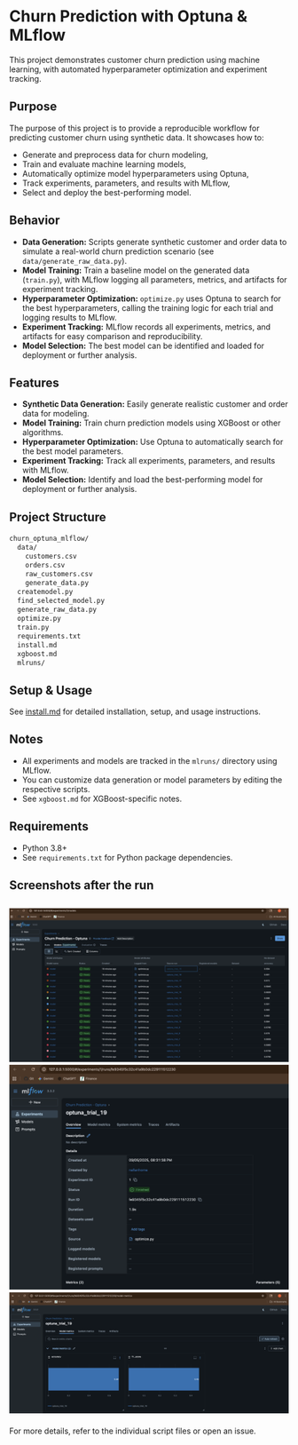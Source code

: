 # Churn Prediction with Optuna & MLflow

This project demonstrates customer churn prediction using machine learning, with automated hyperparameter optimization and experiment tracking.

## Purpose

The purpose of this project is to provide a reproducible workflow for predicting customer churn using synthetic data. It showcases how to:
- Generate and preprocess data for churn modeling,
- Train and evaluate machine learning models,
- Automatically optimize model hyperparameters using Optuna,
- Track experiments, parameters, and results with MLflow,
- Select and deploy the best-performing model.

## Behavior

- **Data Generation:** Scripts generate synthetic customer and order data to simulate a real-world churn prediction scenario (see `data/generate_raw_data.py`).
- **Model Training:** Train a baseline model on the generated data (`train.py`), with MLflow logging all parameters, metrics, and artifacts for experiment tracking.
- **Hyperparameter Optimization:** `optimize.py` uses Optuna to search for the best hyperparameters, calling the training logic for each trial and logging results to MLflow.
- **Experiment Tracking:** MLflow records all experiments, metrics, and artifacts for easy comparison and reproducibility.
- **Model Selection:** The best model can be identified and loaded for deployment or further analysis.

## Features

- **Synthetic Data Generation:** Easily generate realistic customer and order data for modeling.
- **Model Training:** Train churn prediction models using XGBoost or other algorithms.
- **Hyperparameter Optimization:** Use Optuna to automatically search for the best model parameters.
- **Experiment Tracking:** Track all experiments, parameters, and results with MLflow.
- **Model Selection:** Identify and load the best-performing model for deployment or further analysis.

## Project Structure

```
churn_optuna_mlflow/
  data/
    customers.csv
    orders.csv
    raw_customers.csv
    generate_data.py
  createmodel.py
  find_selected_model.py
  generate_raw_data.py
  optimize.py
  train.py
  requirements.txt
  install.md
  xgboost.md
  mlruns/
```

## Setup & Usage

See [install.md](./install.md) for detailed installation, setup, and usage instructions.

## Notes

- All experiments and models are tracked in the `mlruns/` directory using MLflow.
- You can customize data generation or model parameters by editing the respective scripts.
- See `xgboost.md` for XGBoost-specific notes.

## Requirements

- Python 3.8+
- See `requirements.txt` for Python package dependencies.


## Screenshots after the run
![Experiments Sorted by Accuracy](image.png)
![Trail with Highest accuracy](image-1.png)
![Metrics of the selected model](image-2.png)
---

For more details, refer to the individual script files or open an issue.